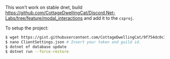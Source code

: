 This won't work on stable dnet, build https://github.com/CottageDwellingCat/Discord.Net-Labs/tree/feature/modal_interactions and add it to the `csproj`.

To setup the project:
```bash
$ wget https://gist.githubusercontent.com/CottageDwellingCat/9f754dc0c16f612dd76e29d11ce92ae2/raw/d69d905ddfaa9f5575f528feeafb45fc84b6d3e7/ClientSettings.json
$ nano ClientSettings.json # Insert your token and guild id.
$ dotnet ef database update
$ dotnet run --force-restore
```
